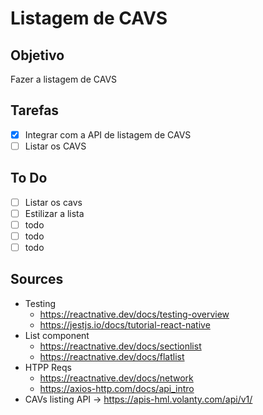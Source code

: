 # Listagem de CAVS

## Objetivo

Fazer a listagem de CAVS

## Tarefas

- [x] Integrar com a API de listagem de CAVS
- [ ] Listar os CAVS

## To Do

- [ ] Listar os cavs
- [ ] Estilizar a lista
- [ ] todo
- [ ] todo
- [ ] todo

## Sources

- Testing
  - https://reactnative.dev/docs/testing-overview
  - https://jestjs.io/docs/tutorial-react-native
- List component
  - https://reactnative.dev/docs/sectionlist
  - https://reactnative.dev/docs/flatlist
- HTPP Reqs
  - https://reactnative.dev/docs/network
  - https://axios-http.com/docs/api_intro
- CAVs listing API -> https://apis-hml.volanty.com/api/v1/
